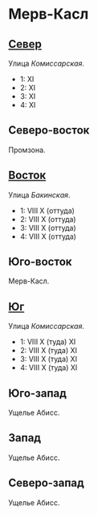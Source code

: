 # Мерв-Касл

## [Север](./560035.md)

Улица *Комиссарская*.

* 1:    XI
* 2:    XI
* 3:    XI
* 4:    XI

## Северо-восток

Промзона.

## [Восток](./590040.md)

Улица *Бакинская*.

* 1:    VIII    X (оттуда)
* 2:    VIII    X (оттуда)
* 3:    VIII    X (оттуда)
* 4:    VIII    X (оттуда)

## Юго-восток

Мерв-Касл.

## [Юг](./560060.md)

Улица *Комиссарская*.

* 1:    VIII    X (туда)    XI
* 2:    VIII    X (туда)    XI
* 3:    VIII    X (туда)    XI
* 4:    VIII    X (туда)    XI

## Юго-запад

Ущелье Абисс.

## Запад

Ущелье Абисс.

## Северо-запад

Ущелье Абисс.
